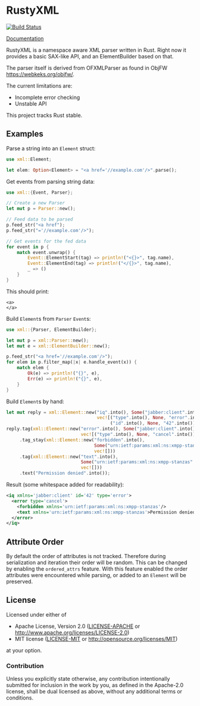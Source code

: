 RustyXML
========

[![Build Status](https://travis-ci.org/Florob/RustyXML.svg?branch=master)](https://travis-ci.org/Florob/RustyXML)

[Documentation](https://docs.babelmonkeys.de/RustyXML/xml)

RustyXML is a namespace aware XML parser written in Rust.
Right now it provides a basic SAX-like API, and an ElementBuilder based on that.

The parser itself is derived from OFXMLParser as found in ObjFW
<https://webkeks.org/objfw/>.

The current limitations are:
* Incomplete error checking
* Unstable API

This project tracks Rust stable.

Examples
--------
Parse a string into an `Element` struct:
```rust
use xml::Element;

let elem: Option<Element> = "<a href='//example.com'/>".parse();
```

Get events from parsing string data:
```rust
use xml::{Event, Parser};

// Create a new Parser
let mut p = Parser::new();

// Feed data to be parsed
p.feed_str("<a href");
p.feed_str("='//example.com'/>");

// Get events for the fed data
for event in p {
    match event.unwrap() {
        Event::ElementStart(tag) => println!("<{}>", tag.name),
        Event::ElementEnd(tag) => println!("</{}>", tag.name),
        _ => ()
    }
}
```

This should print:
```
<a>
</a>
```

Build `Element`s from `Parser` `Event`s:
```rust
use xml::{Parser, ElementBuilder};

let mut p = xml::Parser::new();
let mut e = xml::ElementBuilder::new();

p.feed_str("<a href='//example.com'/>");
for elem in p.filter_map(|x| e.handle_event(x)) {
    match elem {
        Ok(e) => println!("{}", e),
        Err(e) => println!("{}", e),
    }
}
```

Build `Element`s by hand:
```rust
let mut reply = xml::Element::new("iq".into(), Some("jabber:client".into()),
                                  vec![("type".into(), None, "error".into()),
                                       ("id".into(), None, "42".into())]);
reply.tag(xml::Element::new("error".into(), Some("jabber:client".into()),
                            vec![("type".into(), None, "cancel".into())]))
     .tag_stay(xml::Element::new("forbidden".into(),
                                 Some("urn:ietf:params:xml:ns:xmpp-stanzas".into()),
                                 vec![]))
     .tag(xml::Element::new("text".into(),
                            Some("urn:ietf:params:xml:ns:xmpp-stanzas".into()),
                            vec![]))
     .text("Permission denied".into());
```
Result (some whitespace added for readability):
```xml
<iq xmlns='jabber:client' id='42' type='error'>
  <error type='cancel'>
    <forbidden xmlns='urn:ietf:params:xml:ns:xmpp-stanzas'/>
    <text xmlns='urn:ietf:params:xml:ns:xmpp-stanzas'>Permission denied</text>
  </error>
</iq>
```

Attribute Order
---------------

By default the order of attributes is not tracked. Therefore during serialization and iteration
their order will be random. This can be changed by enabling the `ordered_attrs` feature.
With this feature enabled the order attributes were encountered while parsing,
or added to an `Element` will be preserved.

License
-------

Licensed under either of

 * Apache License, Version 2.0 ([LICENSE-APACHE](LICENSE-APACHE) or http://www.apache.org/licenses/LICENSE-2.0)
 * MIT license ([LICENSE-MIT](LICENSE-MIT) or http://opensource.org/licenses/MIT)

at your option.

### Contribution

Unless you explicitly state otherwise, any contribution intentionally submitted
for inclusion in the work by you, as defined in the Apache-2.0 license, shall be dual licensed as above, without any
additional terms or conditions.
